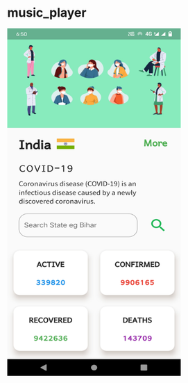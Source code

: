 # music_player

<img src="https://github.com/imrishuroy/Images/blob/main/Screenshot_20201215_185010.jpg" width="400" height="800"/>
